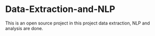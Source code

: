 # Data-Extraction-and-NLP
This is an open source project in this project data extraction, NLP and analysis are done. 
